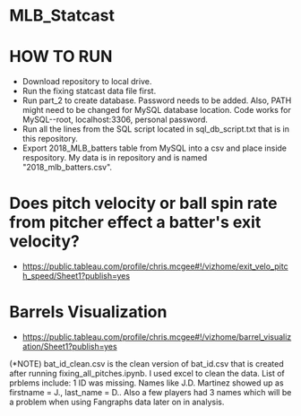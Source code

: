 # MLB_Statcast


# HOW TO RUN

- Download repository to local drive.
- Run the fixing statcast data file first.
- Run part_2 to create database. Password needs to be added. Also, PATH might need to be changed for MySQL database location. Code works for MySQL--root, localhost:3306, personal password.
- Run all the lines from the SQL script located in sql_db_script.txt that is in this repository.
- Export 2018_MLB_batters table from MySQL into a csv and place inside respository. My data is in repository and is named "2018_mlb_batters.csv".


# Does pitch velocity or ball spin rate from pitcher effect a batter's exit velocity?

- https://public.tableau.com/profile/chris.mcgee#!/vizhome/exit_velo_pitch_speed/Sheet1?publish=yes

# Barrels Visualization

- https://public.tableau.com/profile/chris.mcgee#!/vizhome/barrel_visualization/Sheet1?publish=yes



(*NOTE) bat_id_clean.csv is the clean version of bat_id.csv that is created after running fixing_all_pitches.ipynb. I used excel to clean the data. List of prblems include: 1 ID was missing. Names like J.D. Martinez showed up as firstname = J., last_name = D.. Also a few players had 3 names which will be a problem when using Fangraphs data later on in analysis.
